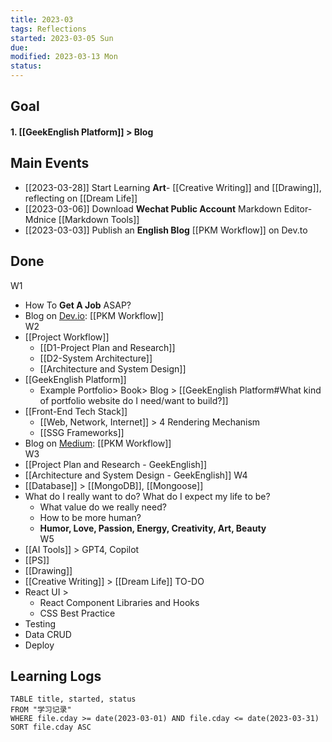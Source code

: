 ```yaml
---
title: 2023-03
tags: Reflections   
started: 2023-03-05 Sun
due: 
modified: 2023-03-13 Mon
status: 
---
```

## Goal
#### 1. [[GeekEnglish Platform]] > Blog
## Main Events
- [[2023-03-28]] Start Learning **Art**- [[Creative Writing]] and [[Drawing]], reflecting on [[Dream Life]]
- [[2023-03-06]] Download **Wechat Public Account** Markdown Editor- Mdnice [[Markdown Tools]]
- [[2023-03-03]] Publish an **English Blog** [[PKM Workflow]] on Dev.to
## Done
W1
- How To **Get A Job** ASAP?
- Blog on <u>Dev.io</u>: [[PKM Workflow]]  
W2
- [[Project Workflow]]
	- [[D1-Project Plan and Research]]
	- [[D2-System Architecture]]
	- [[Architecture and System Design]]
- [[GeekEnglish Platform]] 
	- Example Portfolio> Book> Blog > [[GeekEnglish Platform#What kind of portfolio website do I need/want to build?]]
- [[Front-End Tech Stack]]
	- [[Web, Network, Internet]] > 4 Rendering Mechanism
	- [[SSG Frameworks]]
- Blog on <u>Medium</u>: [[PKM Workflow]]  
W3
- [[Project Plan and Research - GeekEnglish]]
- [[Architecture and System Design - GeekEnglish]]
W4  
- [[Database]] >  [[MongoDB]], [[Mongoose]]
- What do I really want to do? What do I expect my life to be?
	- What value do we really need?
	- How to be more human?
	- **Humor, Love, Passion, Energy, Creativity, Art, Beauty**  
W5
- [[AI Tools]] > GPT4, Copilot
- [[PS]]
- [[Drawing]]
- [[Creative Writing]] > [[Dream Life]]
TO-DO
- React UI > 
	- React Component Libraries and Hooks
	- CSS Best Practice
- Testing
- Data CRUD
- Deploy  
## Learning Logs

```dataview
TABLE title, started, status
FROM "学习记录"
WHERE file.cday >= date(2023-03-01) AND file.cday <= date(2023-03-31)
SORT file.cday ASC
```